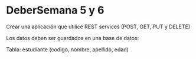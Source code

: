 # DeberSemana 5 y 6
Crear una aplicación que utilice REST services (POST, GET, PUT y DELETE)

Los datos deben ser guardados en una base de datos:

Tabla: estudiante (codigo, nombre, apellido, edad)

